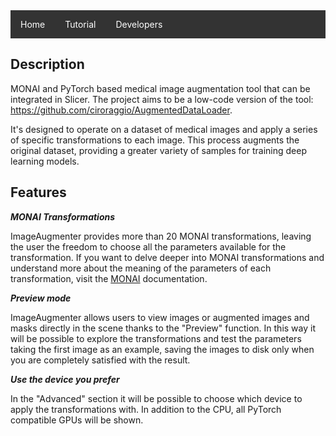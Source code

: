 <style>
ul {
  list-style-type: none;
  margin: 0;
  padding: 0;
  overflow: hidden;
  background-color: #333;
}

li {
  float: left;
}

li a {
  display: block;
  color: white;
  text-align: center;
  padding: 14px 16px;
  text-decoration: none;
}

/* Change the link color to #111 (black) on hover */
li a:hover {
  background-color: #111;
}
</style>

<ul>
  <li><a href="https://ciroraggio.github.io/SlicerImageAugmenter/index">Home</a></li>
  <li><a href="https://ciroraggio.github.io/SlicerImageAugmenter/tutorial">Tutorial</a></li>
  <li><a href="https://ciroraggio.github.io/SlicerImageAugmenter/developers">Developers</a></li>
</ul>

## Description
MONAI and PyTorch based medical image augmentation tool that can be integrated in Slicer.
The project aims to be a low-code version of the tool: <https://github.com/ciroraggio/AugmentedDataLoader>.

It's designed to operate on a dataset of medical images and apply a series of specific transformations to each image. This process augments the original dataset, providing a greater variety of samples for training deep learning models.

## Features
***MONAI Transformations***

ImageAugmenter provides more than 20 MONAI transformations, leaving the user the freedom to choose all the parameters available for the transformation. If you want to delve deeper into MONAI transformations and understand more about the meaning of the parameters of each transformation, visit the [MONAI](https://docs.monai.io/en/latest/transforms.html) documentation.

***Preview mode***

ImageAugmenter allows users to view images or augmented images and masks directly in the scene thanks to the "Preview" function. In this way it will be possible to explore the transformations and test the parameters taking the first image as an example, saving the images to disk only when you are completely satisfied with the result.

***Use the device you prefer***

In the "Advanced" section it will be possible to choose which device to apply the transformations with. In addition to the CPU, all PyTorch compatible GPUs will be shown.